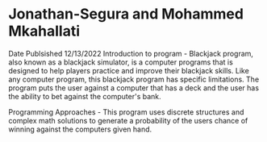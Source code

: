 # Jonathan-Segura and Mohammed Mkahallati
Date Publsished 12/13/2022
Introduction to program - 
Blackjack program, also known as a blackjack simulator, is a computer programs that is designed to help players practice and improve their blackjack skills. Like any computer program, this blackjack program has specific limitations. The program puts the user against a computer that has a deck and the user has the ability to bet against the computer's bank.

Programming Approaches - This program uses discrete structures and complex math solutions to generate a probability of the users chance of winning against the computers given hand.
